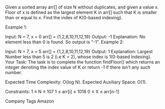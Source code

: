 Given a sorted array arr[] of size N without duplicates, and given a value x. Floor of x is defined as the largest element K in arr[] such that K is smaller than or equal to x. Find the index of K(0-based indexing).

Example 1:

Input:
N = 7, x = 0 
arr[] = {1,2,8,10,11,12,19}
Output: -1
Explanation: No element less 
than 0 is found. So output 
is "-1".
Example 2:

Input:
N = 7, x = 5 
arr[] = {1,2,8,10,11,12,19}
Output: 1
Explanation: Largest Number less than 5 is
2 (i.e K = 2), whose index is 1(0-based 
indexing).
Your Task:
The task is to complete the function findFloor() which returns an integer denoting the index value of K or return -1 if there isn't any such number.

Expected Time Complexity: O(log N).
Expected Auxiliary Space: O(1).

Constraints:
1 ≤ N ≤ 107
1 ≤ arr[i] ≤ 1018
0 ≤ X ≤ arr[n-1]

Company Tags
Amazon
